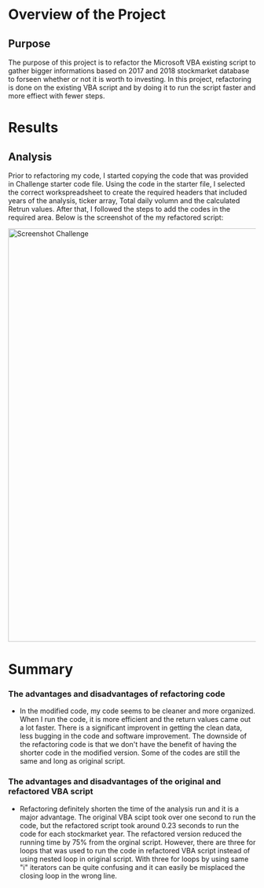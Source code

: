 # Overview of the Project
## Purpose 

The purpose of this project is to refactor the Microsoft VBA existing script to gather bigger informations based on 2017 and 2018 stockmarket database to forseen whether or not it is worth to investing. In this project, refactoring is done on the existing VBA script and by doing it to run the script faster and more effiect with fewer steps.

# Results
## Analysis

Prior to refactoring my code, I started copying the code that was provided in Challenge starter code file. Using the code in the starter file, I selected the correct workspreadsheet to create the required headers that included years of the analysis, ticker array, Total daily volumn and the calculated Retrun values. After that, I followed the steps to add the codes in the required area. Below is the screenshot of the my refactored script:

<img width="840" alt="Screenshot Challenge" src="https://user-images.githubusercontent.com/92502292/140599650-c745077d-9558-4447-8d17-b8a558c9155a.PNG">


# Summary

### The advantages and disadvantages of refactoring code 

- In the modified code, my code seems to be cleaner and more organized. When I run the code, it is more efficient and the return values came out a lot faster. There is a significant improvent in getting the clean data, less bugging in the code and software improvement. The downside of the refactoring code is that we don't have the benefit of having the shorter code in the modified version. Some of the codes are still the same and long as original script.

### The advantages and disadvantages of the original and refactored VBA script

- Refactoring definitely shorten the time of the analysis run and it is a major advantage. The original VBA scipt took over one second to run the code, but the refactored script took around 0.23 seconds to run the code for each stockmarket year. The refactored version reduced the running time by 75% from the orginal script. However, there are three for loops that was used to run the code in refactored VBA script instead of using nested loop in original script. With three for loops by using same "i" iterators can be quite confusing and it can easily be misplaced the closing loop in the wrong line.